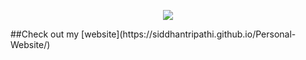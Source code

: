 
<p align="center">
  <img src="https://capsule-render.vercel.app/api?type=speech&height=300&color=gradient&text=Hello%20my%20name%20is%20Sid&reversal=true&desc=Software%20Engineer&descAlignY=57&textBg=false&fontAlign=50&fontAlignY=36"/>
</p>
##Check out my [website](https://siddhantripathi.github.io/Personal-Website/) 
<!--
**siddhantripathi/siddhantripathi** is a ✨ _special_ ✨ repository because its `README.md` (this file) appears on your GitHub profile.

Here are some ideas to get you started:

- 🔭 I’m currently working on ...
- 🌱 I’m currently learning ...
- 👯 I’m looking to collaborate on ...
- 🤔 I’m looking for help with ...
- 💬 Ask me about ...
- 📫 How to reach me: ...
- 😄 Pronouns: ...
- ⚡ Fun fact: ...
-->
